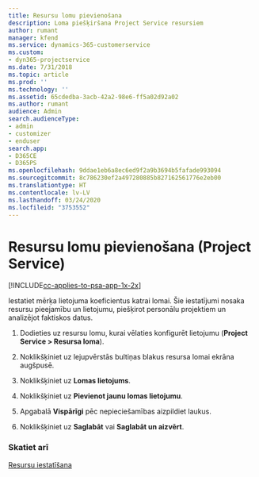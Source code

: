 ```yaml
---
title: Resursu lomu pievienošana
description: Loma piešķiršana Project Service resursiem
author: rumant
manager: kfend
ms.service: dynamics-365-customerservice
ms.custom:
- dyn365-projectservice
ms.date: 7/31/2018
ms.topic: article
ms.prod: ''
ms.technology: ''
ms.assetid: 65cdedba-3acb-42a2-98e6-ff5a02d92a02
ms.author: rumant
audience: Admin
search.audienceType:
- admin
- customizer
- enduser
search.app:
- D365CE
- D365PS
ms.openlocfilehash: 9ddae1eb6a8ec6ed9f2a9b3694b5fafade993094
ms.sourcegitcommit: 8c786230ef2a497280885b827162561776e2eb00
ms.translationtype: HT
ms.contentlocale: lv-LV
ms.lasthandoff: 03/24/2020
ms.locfileid: "3753552"
---
```

# <a name="add-resource-roles-project-service"></a>Resursu lomu pievienošana (Project Service)

[!INCLUDE[cc-applies-to-psa-app-1x-2x](../includes/cc-applies-to-psa-app-1x-2x.md)]

Iestatiet mērķa lietojuma koeficientus katrai lomai. Šie iestatījumi nosaka resursu pieejamību un lietojumu, piešķirot personālu projektiem un analizējot faktiskos datus.  
  
1.  Dodieties uz resursu lomu, kurai vēlaties konfigurēt lietojumu (**Project Service > Resursa loma**).  
  
2.  Noklikšķiniet uz lejupvērstās bultiņas blakus resursa lomai ekrāna augšpusē.  
  
3.  Noklikšķiniet uz **Lomas lietojums**.  
  
4.  Noklikšķiniet uz **Pievienot jaunu lomas lietojumu**.  
  
5.  Apgabalā **Vispārīgi** pēc nepieciešamības aizpildiet laukus.  
  
6.  Noklikšķiniet uz **Saglabāt** vai **Saglabāt un aizvērt**.  
  
### <a name="see-also"></a>Skatiet arī  
 [Resursu iestatīšana](../project-service/set-up-resources.md)
